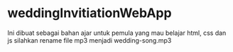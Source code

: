 # weddingInvitiationWebApp
Ini dibuat sebagai bahan ajar untuk pemula yang mau belajar html, css dan js
silahkan rename file mp3 menjadi wedding-song.mp3
